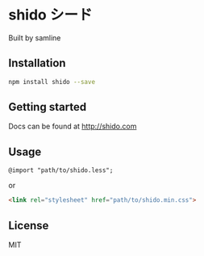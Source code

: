 # shido シード
Built by samline

## Installation
```bash
npm install shido --save
```

## Getting started
Docs can be found at http://shido.com

## Usage
```less
@import "path/to/shido.less";
```
or
```html
<link rel="stylesheet" href="path/to/shido.min.css">
```

## License
MIT

